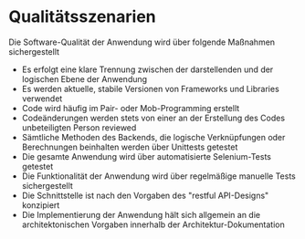 # Qualitätsszenarien
Die Software-Qualität der Anwendung wird über folgende Maßnahmen sichergestellt
- Es erfolgt eine klare Trennung zwischen der darstellenden und der logischen Ebene der Anwendung
- Es werden aktuelle, stabile Versionen von Frameworks und Libraries verwendet
- Code wird häufig im Pair- oder Mob-Programming erstellt
- Codeänderungen werden stets von einer an der Erstellung des Codes unbeteiligten Person reviewed
- Sämtliche Methoden des Backends, die logische Verknüpfungen oder Berechnungen beinhalten werden über Unittests getestet
- Die gesamte Anwendung wird über automatisierte Selenium-Tests getestet
- Die Funktionalität der Anwendung wird über regelmäßige manuelle Tests sichergestellt
- Die Schnittstelle ist nach den Vorgaben des "restful API-Designs" konzipiert
- Die Implementierung der Anwendung hält sich allgemein an die architektonischen Vorgaben innerhalb der Architektur-Dokumentation
